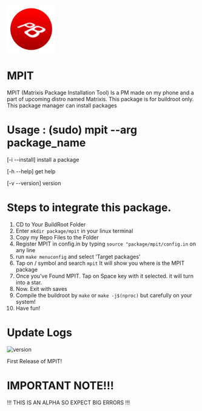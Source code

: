 
![matrixis_logo](Matrixis_20250323153412.png)

# MPIT
MPIT (Matrixis Package Installation Tool) Is a PM made on my phone and a part of upcoming distro named Matrixis. This package is for buildroot only. This package manager can install packages

# Usage : (sudo) mpit --arg package_name

[-i --install] install a package

[-h --help] get help

[-v --version] version

# Steps to integrate this package.
1. CD to Your BuildRoot Folder
2. Enter ```mkdir package/mpit``` in your linux terminal
3. Copy my Repo Files to the Folder
4. Register MPIT in config.in by typing ```source "package/mpit/config.in``` on any line
5. run ```make menuconfig``` and select 'Target packages'
6. Tap on / symbol and search ```mpit``` It will show you where is the MPIT package
7. Once you've Found MPIT. Tap on Space key with it selected. it will turn into a star.
8. Now. Exit with saves
9. Compile the buildroot by ```make``` or ```make -j$(nproc)``` but carefully on your system!
10. Have fun!

# Update Logs
![version](https://img.shields.io/badge/Version-1.0.0-crimson)

First Release of MPIT!

# IMPORTANT NOTE!!!
!!! THIS IS AN ALPHA SO EXPECT BIG ERRORS !!!
